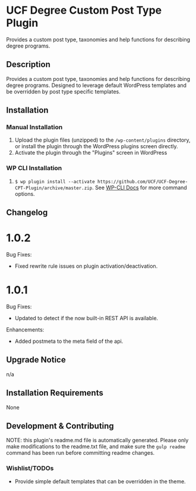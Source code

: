 # UCF Degree Custom Post Type Plugin #

Provides a custom post type, taxonomies and help functions for describing degree programs.


## Description ##

Provides a custom post type, taxonomies and help functions for describing degree programs. Designed to leverage default WordPress templates and be overridden by post type specific templates.


## Installation ##

### Manual Installation ###
1. Upload the plugin files (unzipped) to the `/wp-content/plugins` directory, or install the plugin through the WordPress plugins screen directly.
2. Activate the plugin through the "Plugins" screen in WordPress

### WP CLI Installation ###
1. `$ wp plugin install --activate https://github.com/UCF/UCF-Degree-CPT-Plugin/archive/master.zip`.  See [WP-CLI Docs](http://wp-cli.org/commands/plugin/install/) for more command options.


## Changelog ##

# 1.0.2 #
Bug Fixes:
* Fixed rewrite rule issues on plugin activation/deactivation.

# 1.0.1 #
Bug Fixes:
* Updated to detect if the now built-in REST API is available.

Enhancements:
* Added postmeta to the meta field of the api.

## Upgrade Notice ##

n/a


## Installation Requirements ##

None


## Development & Contributing ##

NOTE: this plugin's readme.md file is automatically generated.  Please only make modifications to the readme.txt file, and make sure the `gulp readme` command has been run before committing readme changes.

### Wishlist/TODOs ###
* Provide simple default templates that can be overridden in the theme.
